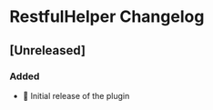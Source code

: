 <!-- Keep a Changelog guide -> https://keepachangelog.com -->

# RestfulHelper Changelog

## [Unreleased]
### Added
- 🎉 Initial release of the plugin
